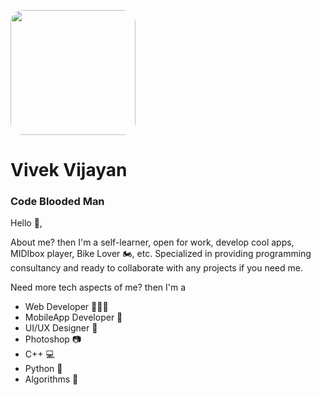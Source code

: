 <img src="https://scontent.fmaa1-4.fna.fbcdn.net/v/t1.0-9/143923309_2936283399937164_249465730115491023_o.jpg?_nc_cat=100&ccb=3&_nc_sid=09cbfe&_nc_ohc=BqcV_3BnEHMAX8sR1bZ&_nc_ht=scontent.fmaa1-4.fna&oh=a9032a090774601c9c2ffa0c8cc37ce5&oe=604E556E"
width="200px" style="border-radius:20px;"></img>

# Vivek Vijayan
### Code Blooded Man
Hello 👋,

About me? then I'm a self-learner, open for work, develop cool apps, MIDIbox player, Bike Lover 🏍, etc. 
Specialized in providing programming consultancy and ready to collaborate with any projects if you need me.

Need more tech aspects of me? then I'm a
  * Web Developer 👨🏻‍💻
  * MobileApp Developer 📱 
  * UI/UX Designer 🎨
  * Photoshop 📷 
  * C++ 💻
  * Python 🐍 
  * Algorithms 🖖 
